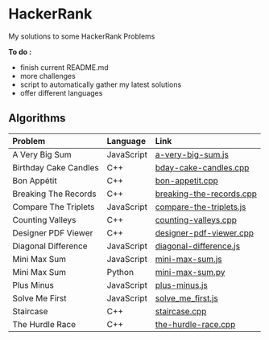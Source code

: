 # HackerRank

My solutions to some HackerRank Problems


**To do :**

* finish current README.md
* more challenges
* script to automatically gather my latest solutions
* offer different languages



## Algorithms


| Problem        | Language           | Link  |
| :------------- |:-------------| :-----|
| A Very Big Sum | JavaScript | [a-very-big-sum.js](../master/Algorithms/A%20Very%20Big%20Sum/a-very-big-sum.js) |
| Birthday Cake Candles | C++ |   [bday-cake-candles.cpp](../master/Algorithms/Birthday%20Cake%20Candles/bday-cake-candles.cpp) |
| Bon Appétit | C++ | [bon-appetit.cpp](../master/Algorithms/Bon%20App%C3%A9tit/bon-appetit.cpp) |
| Breaking The Records | C++ | [breaking-the-records.cpp](../master/Algorithms/Breaking%20The%20Records/breaking-the-records.cpp) |
| Compare The Triplets | JavaScript | [compare-the-triplets.js](../master/Algorithms/Compare%20The%20Triplets/compare-the-triplets.js) |
| Counting Valleys | C++ | [counting-valleys.cpp](../master/Algorithms/Counting%20Valleys/counting-valleys.cpp) |
| Designer PDF Viewer | C++ | [designer-pdf-viewer.cpp](../master/Algorithms/Designer%20PDF%20Viewer/designer-pdf-viewer.cpp) |
| Diagonal Difference | JavaScript | [diagonal-difference.js](../master/Algorithms/Diagonal%20Difference/diagonal-difference.js) |
| Mini Max Sum | JavaScript | [mini-max-sum.js](../master/Algorithms/Mini%20Max%20Sum/mini-max-sum.js) |
| Mini Max Sum | Python | [mini-max-sum.py](../master/Algorithms/Mini%20Max%20Sum/mini-max-sum.py) |
| Plus Minus | JavaScript | [plus-minus.js](../master/Algorithms/Plus%20Minus) |
| Solve Me First | JavaScript | [solve_me_first.js](../master/Algorithms/Solve%20Me%20First/solve_me_first.js) |
| Staircase | C++ | [staircase.cpp](../master/Algorithms/Staircase/staircase.cpp) |
| The Hurdle Race | C++ | [the-hurdle-race.cpp](../master/Algorithms/The%20Hurdle%20Race/the-hurdle-race.cpp) |